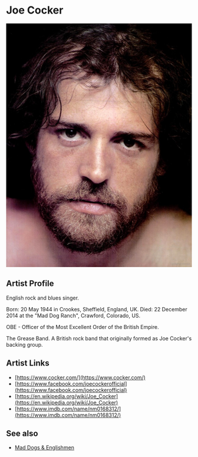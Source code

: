 # Joe Cocker

![](../../assets/artists/Joe_Cocker.png)

## Artist Profile

English rock and blues singer.

Born: 20 May 1944 in Crookes, Sheffield, England, UK.
Died: 22 December 2014 at the "Mad Dog Ranch", Crawford, Colorado, US.

OBE - Officer of the Most Excellent Order of the British Empire.

The Grease Band. A British rock band that originally formed as Joe Cocker's backing group.

## Artist Links

- [https://www.cocker.com/](https://www.cocker.com/)
- [https://www.facebook.com/joecockerofficial](https://www.facebook.com/joecockerofficial)
- [https://en.wikipedia.org/wiki/Joe_Cocker](https://en.wikipedia.org/wiki/Joe_Cocker)
- [https://www.imdb.com/name/nm0168312/](https://www.imdb.com/name/nm0168312/)


## See also

- [Mad Dogs & Englishmen](Mad_Dogs_and_Englishmen.md)
